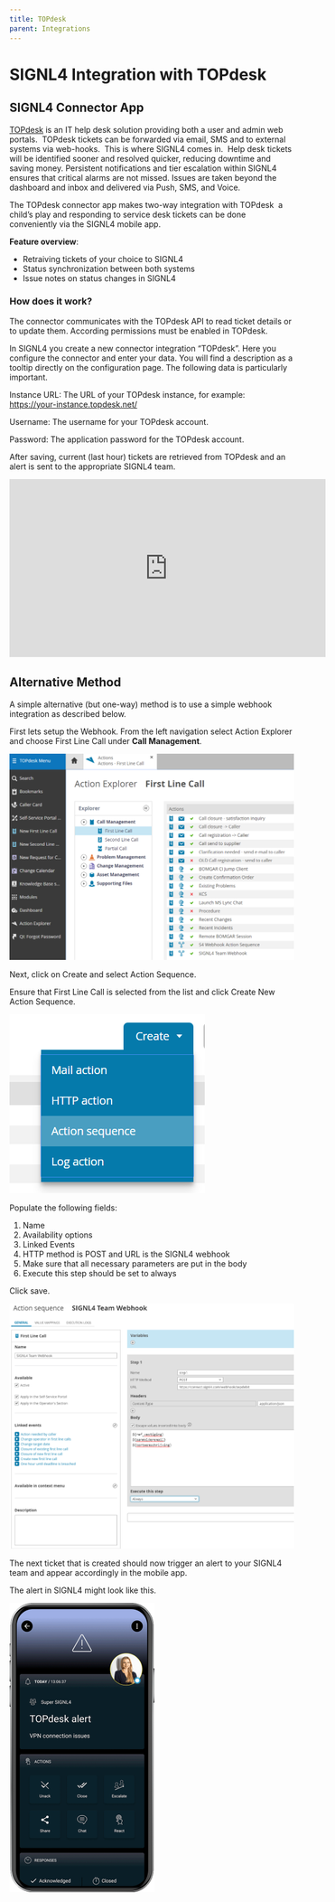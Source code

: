 ```yaml
---
title: TOPdesk
parent: Integrations
---
```


# SIGNL4 Integration with TOPdesk

## SIGNL4 Connector App

[TOPdesk](https://www.topdesk.com/) is an IT help desk solution providing both a user and admin web portals.  TOPdesk tickets can be forwarded via email, SMS and to external systems via web-hooks.  This is where SIGNL4 comes in.  Help desk tickets will be identified sooner and resolved quicker, reducing downtime and saving money. Persistent notifications and tier escalation within SIGNL4 ensures that critical alarms are not missed. Issues are taken beyond the dashboard and inbox and delivered via Push, SMS, and Voice.

The TOPdesk connector app makes two-way integration with TOPdesk  a child’s play and responding to service desk tickets can be done conveniently via the SIGNL4 mobile app.

**Feature overview**:
- Retraiving tickets of your choice to SIGNL4
- Status synchronization between both systems
- Issue notes on status changes in SIGNL4

### How does it work?

The connector communicates with the TOPdesk API to read ticket details or to update them. According permissions must be enabled in TOPdesk.

In SIGNL4 you create a new connector integration “TOPdesk”. Here you configure the connector and enter your data. You will find a description as a tooltip directly on the configuration page. The following data is particularly important.

Instance URL: The URL of your TOPdesk instance, for example: https://your-instance.topdesk.net/

Username: The username for your TOPdesk account.

Password: The application password for the TOPdesk account.

After saving, current (last hour) tickets are retrieved from TOPdesk and an alert is sent to the appropriate SIGNL4 team.

<iframe width="560" height="315" src="https://www.youtube.com/embed/zaWgjGCcfI8?si=ftWQgbkaSPaNVMlZ" title="YouTube video player" frameborder="0" allow="accelerometer; autoplay; clipboard-write; encrypted-media; gyroscope; picture-in-picture; web-share" referrerpolicy="strict-origin-when-cross-origin" allowfullscreen></iframe>

## Alternative Method

A simple alternative (but one-way) method is to use a simple webhook integration as described below.

First lets setup the Webhook. From the left navigation select Action Explorer and choose First Line Call under **Call Management**.

![TOPdesk First Line](topdesk-first-line.png)

Next, click on Create and select Action Sequence.

Ensure that First Line Call is selected from the list and click Create New Action Sequence.

![TOPdesk Action Sequence](topdesk-action-sequence.png)

Populate the following fields:
1. Name
2. Availability options
3. Linked Events
4. HTTP method is POST and URL is the SIGNL4 webhook
5. Make sure that all necessary parameters are put in the body
6. Execute this step should be set to always

Click save.

![Topdesk Webhook](topdesk-webhook.png)

The next ticket that is created should now trigger an alert to your SIGNL4 team and appear accordingly in the mobile app.

The alert in SIGNL4 might look like this.

![SIGNL4 Alert](signl4-topdesk.png)
